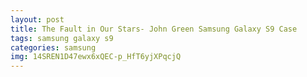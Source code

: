 ```yaml
---
layout: post
title: The Fault in Our Stars- John Green Samsung Galaxy S9 Case
tags: samsung galaxy s9
categories: samsung
img: 14SREN1D47ewx6xQEC-p_HfT6yjXPqcjQ
---
```


